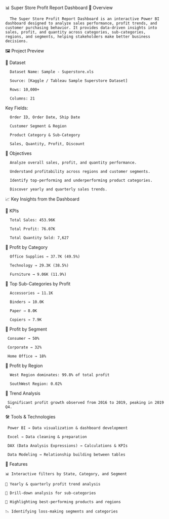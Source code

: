 📊 Super Store Profit Report Dashboard
📌 Overview

      The Super Store Profit Report Dashboard is an interactive Power BI dashboard designed to analyze sales performance, profit trends, and customer purchasing behavior. It provides data-driven insights into sales, profit, and quantity across categories, sub-categories, regions, and segments, helping stakeholders make better business decisions.

🖼️ Project Preview

📂 Dataset

      Dataset Name: Sample - Superstore.xls

      Source: [Kaggle / Tableau Sample Superstore Dataset]

      Rows: 10,000+
  
      Columns: 21

Key Fields:

      Order ID, Order Date, Ship Date

      Customer Segment & Region

      Product Category & Sub-Category

      Sales, Quantity, Profit, Discount

🎯 Objectives

      Analyze overall sales, profit, and quantity performance.

      Understand profitability across regions and customer segments.

      Identify top-performing and underperforming product categories.

      Discover yearly and quarterly sales trends.

📈 Key Insights from the Dashboard
   
  🔹 KPIs

      Total Sales: 453.96K

      Total Profit: 76.07K

      Total Quantity Sold: 7,627

🔹 Profit by Category

      Office Supplies → 37.7K (49.5%)

      Technology → 29.3K (38.5%)

      Furniture → 9.06K (11.9%)

🔹 Top Sub-Categories by Profit

      Accessories → 11.1K

      Binders → 10.0K
 
      Paper → 8.0K

      Copiers → 7.9K

🔹 Profit by Segment

     Consumer → 50%

     Corporate → 32%

     Home Office → 18%

🔹 Profit by Region

      West Region dominates: 99.8% of total profit

      SouthWest Region: 0.02%


🔹 Trend Analysis

     Significant profit growth observed from 2016 to 2019, peaking in 2019 Q4.

🛠️ Tools & Technologies

     Power BI → Data visualization & dashboard development

     Excel → Data cleaning & preparation

     DAX (Data Analysis Expressions) → Calculations & KPIs

     Data Modeling → Relationship building between tables

📌 Features

    📊 Interactive filters by State, Category, and Segment

    📅 Yearly & quarterly profit trend analysis

    📌 Drill-down analysis for sub-categories

    🥇 Highlighting best-performing products and regions

    📉 Identifying loss-making segments and categories

